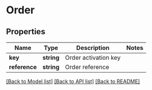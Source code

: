 # Order

## Properties
Name | Type | Description | Notes
------------ | ------------- | ------------- | -------------
**key** | **string** | Order activation key | 
**reference** | **string** | Order reference | 

[[Back to Model list]](../README.md#documentation-for-models) [[Back to API list]](../README.md#documentation-for-api-endpoints) [[Back to README]](../README.md)


